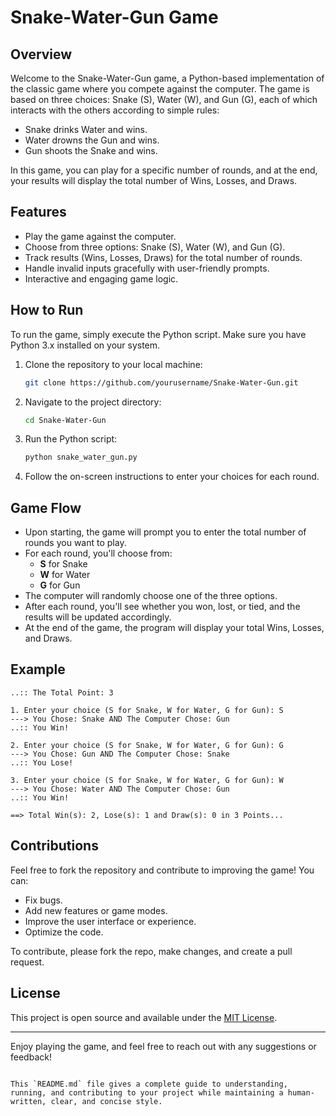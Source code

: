 # Snake-Water-Gun Game

## Overview

Welcome to the Snake-Water-Gun game, a Python-based implementation of the classic game where you compete against the computer. The game is based on three choices: Snake (S), Water (W), and Gun (G), each of which interacts with the others according to simple rules:

- Snake drinks Water and wins.
- Water drowns the Gun and wins.
- Gun shoots the Snake and wins.

In this game, you can play for a specific number of rounds, and at the end, your results will display the total number of Wins, Losses, and Draws.

## Features

- Play the game against the computer.
- Choose from three options: Snake (S), Water (W), and Gun (G).
- Track results (Wins, Losses, Draws) for the total number of rounds.
- Handle invalid inputs gracefully with user-friendly prompts.
- Interactive and engaging game logic.

## How to Run

To run the game, simply execute the Python script. Make sure you have Python 3.x installed on your system.

1. Clone the repository to your local machine:

   ```bash
   git clone https://github.com/yourusername/Snake-Water-Gun.git
   ```

2. Navigate to the project directory:

   ```bash
   cd Snake-Water-Gun
   ```

3. Run the Python script:

   ```bash
   python snake_water_gun.py
   ```

4. Follow the on-screen instructions to enter your choices for each round.

## Game Flow

- Upon starting, the game will prompt you to enter the total number of rounds you want to play.
- For each round, you'll choose from:
  - **S** for Snake
  - **W** for Water
  - **G** for Gun
- The computer will randomly choose one of the three options.
- After each round, you'll see whether you won, lost, or tied, and the results will be updated accordingly.
- At the end of the game, the program will display your total Wins, Losses, and Draws.

## Example

```
..:: The Total Point: 3

1. Enter your choice (S for Snake, W for Water, G for Gun): S
---> You Chose: Snake AND The Computer Chose: Gun
..:: You Win!

2. Enter your choice (S for Snake, W for Water, G for Gun): G
---> You Chose: Gun AND The Computer Chose: Snake
..:: You Lose!

3. Enter your choice (S for Snake, W for Water, G for Gun): W
---> You Chose: Water AND The Computer Chose: Gun
..:: You Win!

==> Total Win(s): 2, Lose(s): 1 and Draw(s): 0 in 3 Points...
```

## Contributions

Feel free to fork the repository and contribute to improving the game! You can:

- Fix bugs.
- Add new features or game modes.
- Improve the user interface or experience.
- Optimize the code.

To contribute, please fork the repo, make changes, and create a pull request.

## License

This project is open source and available under the [MIT License](LICENSE).

---

Enjoy playing the game, and feel free to reach out with any suggestions or feedback!
```

This `README.md` file gives a complete guide to understanding, running, and contributing to your project while maintaining a human-written, clear, and concise style.
